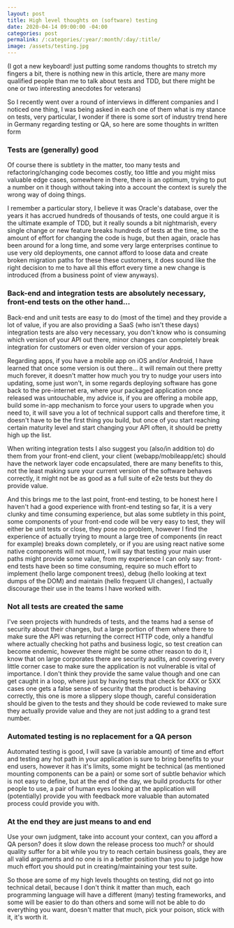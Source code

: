 ```yaml
---
layout: post
title: High level thoughts on (software) testing
date: 2020-04-14 09:00:00 -04:00
categories: post
permalink: /:categories/:year/:month/:day/:title/
image: /assets/testing.jpg
---
```


(I got a new keyboard! just putting some randoms thoughts to stretch my fingers a bit, there is nothing new in this article, there are many more qualified people than me to talk about tests and TDD, but there might be one or two interesting anecdotes for veterans)

So I recently went over a round of interviews in different companies and I noticed one thing, I was being asked in each one of them what is my stance on tests, very particular, I wonder if there is some sort of industry trend here in Germany regarding testing or QA, so here are some thoughts in written form

### Tests are (generally) good

Of course there is subtlety in the matter, too many tests and refactoring/changing code becomes costly, too little and you might miss valuable edge cases, somewhere in there, there is an optimum, trying to put a number on it though without taking into a account the context is surely the wrong way of doing things.

I remember a particular story, I believe it was Oracle's database, over the years it has accrued hundreds of thousands of tests, one could argue it is the ultimate example of TDD, but it really sounds a bit nightmarish, every single change or new feature breaks hundreds of tests at the time, so the amount of effort for changing the code is huge, but then again, oracle has been around for a long time, and some very large enterprises continue to use very old deployments, one cannot afford to loose data and create broken migration paths for these these customers, it does sound like the right decision to me to have all this effort every time a new change is introduced (from a business point of view anyways).

### Back-end and integration tests are absolutely necessary, front-end tests on the other hand...

Back-end and unit tests are easy to do (most of the time) and they provide a lot of value, if you are also providing a SaaS (who isn't these days) integration tests are also very necessary, you don't know who is consuming which version of your API out there, minor changes can completely break integration for customers or even older version of your apps.

Regarding apps, if you have a mobile app on iOS and/or Android, I have learned that once some version is out there... it will remain out there pretty much forever, it doesn't matter how much you try to nudge your users into updating, some just won't, in some regards deploying software has gone back to the pre-internet era, where your packaged application once released was untouchable, my advice is, if you are offering a mobile app, build some in-app mechanism to force your users to upgrade when you need to, it will save you a lot of technical support calls and therefore time, it doesn't have to be the first thing you build, but once of you start reaching certain maturity level and start changing your API often, it should be pretty high up the list.

When writing integration tests I also suggest you (also/in addition to) do them from your front-end client, your client (webapp/mobileapp/etc) should have the network layer code encapsulated, there are many benefits to this, not the least making sure your current version of the software behaves correctly, it might not be as good as a full suite of e2e tests but they do provide value.

And this brings me to the last point, front-end testing, to be honest here I haven't had a good experience with front-end testing so far, it is a very clunky and time consuming experience, but alas some subtlety in this point, some components of your front-end code will be very easy to test, they will either be unit tests or close, they pose no problem, however I find the experience of actually trying to mount a large tree of components (in react for example) breaks down completely, or if you are using react native some native components will not mount, I will say that testing your main user paths might provide some value, from my experience I can only say: front-end tests have been so time consuming, require so much effort to implement (hello large component trees), debug (hello looking at text dumps of the DOM) and maintain (hello frequent UI changes), I actually discourage their use in the teams I have worked with.

### Not all tests are created the same

I've seen projects with hundreds of tests, and the teams had a sense of security about their changes, but a large portion of them where there to make sure the API was returning the correct HTTP code, only a handful where actually checking hot paths and business logic, so test creation can become endemic, however there might be some other reason to do it, I know that on large corporates there are security audits, and covering every little corner case to make sure the application is not vulnerable is vital of importance. I don't think they provide the same value though and one can get caught in a loop, where just by having tests that check for 4XX or 5XX cases one gets a false sense of security that the product is behaving correctly, this one is more a slippery slope though, careful consideration should be given to the tests and they should be code reviewed to make sure they actually provide value and they are not just adding to a grand test number.

### Automated testing is no replacement for a QA person

Automated testing is good, I will save (a variable amount) of time and effort and testing any hot path in your application is sure to bring benefits to your end users, however it has it's limits, some might be technical (as mentioned mounting components can be a pain) or some sort of subtle behavior which is not easy to define, but at the end of the day, we build products for other people to use, a pair of human eyes looking at the application will (potentially) provide you with feedback more valuable than automated process could provide you with.

### At the end they are just means to and end

Use your own judgment, take into account your context, can you afford a QA person? does it slow down the release process too much? or should quality suffer for a bit while you try to reach certain business goals, they are all valid arguments and no one is in a better position than you to judge how much effort you should put in creating/maintaining your test suite.

So those are some of my high levels thoughts on testing, did not go into technical detail, because I don't think it matter than much, each programming language will have a different (many) testing frameworks, and some will be easier to do than others and some will not be able to do everything you want, doesn't matter that much, pick your poison, stick with it, it's worth it.
